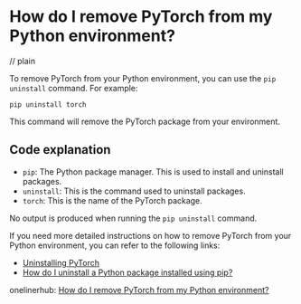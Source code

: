 # How do I remove PyTorch from my Python environment?
// plain

To remove PyTorch from your Python environment, you can use the `pip uninstall` command. For example:
```
pip uninstall torch
```
This command will remove the PyTorch package from your environment.

## Code explanation

- `pip`: The Python package manager. This is used to install and uninstall packages.
- `uninstall`: This is the command used to uninstall packages.
- `torch`: This is the name of the PyTorch package.

No output is produced when running the `pip uninstall` command.

If you need more detailed instructions on how to remove PyTorch from your Python environment, you can refer to the following links:
- [Uninstalling PyTorch](https://pytorch.org/tutorials/beginner/blitz/cifar10_tutorial.html#sphx-glr-beginner-blitz-cifar10-tutorial-py)
- [How do I uninstall a Python package installed using pip?](https://stackoverflow.com/questions/24814122/how-do-i-uninstall-a-python-package-installed-using-pip)

onelinerhub: [How do I remove PyTorch from my Python environment?](https://onelinerhub.com/python-pytorch/how-do-i-remove-pytorch-from-my-python-environment)